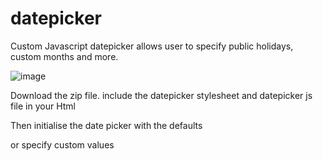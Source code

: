 # datepicker
Custom Javascript datepicker allows user to specify public holidays, custom months and more.

![image](https://github.com/abnersimmadhri/datepicker/assets/8105977/25c42293-3a8d-40c6-a298-99217f188b98)

Download the zip file. include the datepicker stylesheet and datepicker js file in your Html

<link rel="stylesheet" href="datepicker/css/datepicker.css">
<script src="datepicker/js/date-picker.js"></script>

Then initialise the date picker with the defaults 
<script>
    const myDatePicker = new DatePicker();
</script>

or specify custom values

  <script>	
    const monthNamesFrench = ["Janvier", "Février", "Mars", "Avril", "Mai", "Juin", "Juillet", "Août", "Septembre", "Octobre", "Novembre", "Décembre"];
    const publicHolidays = {
      "2024-01-01": "New Year's Day",
      "2024-12-25": "Christmas Day",
    };
    
    const myDatePicker2 = new DatePicker('datepickerInput2', 'calendar2', monthNamesFrench,true, publicHolidays, 'MM/DD/YYYY');
  </script>
